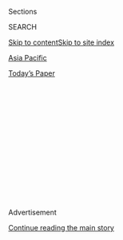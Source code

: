 <div id="app">

<div>

<div>

<div>

<div class="NYTAppHideMasthead css-1q2w90k e1suatyy0">

<div class="section css-ui9rw0 e1suatyy2">

<div class="css-eph4ug er09x8g0">

<div class="css-6n7j50">

</div>

<span class="css-1dv1kvn">Sections</span>

<div class="css-10488qs">

<span class="css-1dv1kvn">SEARCH</span>

</div>

[Skip to content](#site-content)[Skip to site index](#site-index)

</div>

<div id="masthead-section-label" class="css-1wr3we4 eaxe0e00">

[Asia
Pacific](https://www.nytimes.com/section/world/asia)

</div>

<div class="css-10698na e1huz5gh0">

</div>

</div>

<div id="masthead-bar-one" class="section hasLinks css-15hmgas e1csuq9d3">

<div class="css-uqyvli e1csuq9d0">

</div>

<div class="css-1uqjmks e1csuq9d1">

</div>

<div class="css-9e9ivx">

[](https://myaccount.nytimes.com/auth/login?response_type=cookie&client_id=vi)

</div>

<div class="css-1bvtpon e1csuq9d2">

[Today’s
Paper](https://www.nytimes.com/section/todayspaper)

</div>

</div>

</div>

</div>

<div data-aria-hidden="false">

<div id="site-content" data-role="main">

<div>

<div class="css-1aor85t" style="opacity:0.000000001;z-index:-1;visibility:hidden">

<div class="css-1hqnpie">

<div class="css-epjblv">

<span class="css-17xtcya">[Asia
Pacific](/section/world/asia)</span><span class="css-x15j1o">|</span><span class="css-fwqvlz">For
North Koreans in Kim Jong-un’s Orbit, Falling From Favor Can Be
Deadly</span>

</div>

<div class="css-k008qs">

<div class="css-1iwv8en">

<span class="css-18z7m18"></span>

<div>

</div>

</div>

<span class="css-1n6z4y">https://nyti.ms/2lOMgbw</span>

<div class="css-1705lsu">

<div class="css-4xjgmj">

<div class="css-4skfbu" data-role="toolbar" data-aria-label="Social Media Share buttons, Save button, and Comments Panel with current comment count" data-testid="share-tools">

  - 
  - 
  - 
  - 
    
    <div class="css-6n7j50">
    
    </div>

  - 

</div>

</div>

</div>

</div>

</div>

</div>

<div class="css-13pd83m">

</div>

<div id="top-wrapper" class="css-1sy8kpn">

<div id="top-slug" class="css-l9onyx">

Advertisement

</div>

[Continue reading the main
story](#after-top)

<div class="ad top-wrapper" style="text-align:center;height:100%;display:block;min-height:250px">

<div id="top" class="place-ad" data-position="top" data-size-key="top">

</div>

</div>

<div id="after-top">

</div>

</div>

<div id="sponsor-wrapper" class="css-1hyfx7x">

<div id="sponsor-slug" class="css-19vbshk">

Supported by

</div>

[Continue reading the main
story](#after-sponsor)

<div id="sponsor" class="ad sponsor-wrapper" style="text-align:center;height:100%;display:block">

</div>

<div id="after-sponsor">

</div>

</div>

<div class="css-1vkm6nb ehdk2mb0">

# For North Koreans in Kim Jong-un’s Orbit, Falling From Favor Can Be Deadly

</div>

<div class="css-79elbk" data-testid="photoviewer-wrapper">

<div class="css-z3e15g" data-testid="photoviewer-wrapper-hidden">

</div>

<div class="css-1a48zt4 ehw59r15" data-testid="photoviewer-children">

![<span class="css-16f3y1r e13ogyst0" data-aria-hidden="true">Clockwise
from top left: Ri Yong-ho; Jang Song-thaek; Hyon Yong-chol; Choe
Yong-gon; Kim Yong-jin; Kim
Won-hong.</span><span class="css-cnj6d5 e1z0qqy90" itemprop="copyrightHolder"><span class="css-1ly73wi e1tej78p0">Credit...</span><span><span>KCNA;
Xinhua; KCNA; Pool photo by Jung Yeon-Je; Kyodo News;
KCNA</span></span></span>](https://static01.nyt.com/images/2017/02/16/world/16purge-1/16purge-1-articleLarge.jpg?quality=75&auto=webp&disable=upscale)

</div>

</div>

<div class="css-xt80pu e12qa4dv0">

<div class="css-18e8msd">

<div class="css-vp77d3 epjyd6m0">

<div class="css-1baulvz">

By [<span class="css-1baulvz last-byline" itemprop="name">Gerry
Mullany</span>](http://www.nytimes.com/by/gerry-mullany)

</div>

</div>

  - Feb. 15,
    2017

  - 
    
    <div class="css-4xjgmj">
    
    <div class="css-d8bdto" data-role="toolbar" data-aria-label="Social Media Share buttons, Save button, and Comments Panel with current comment count" data-testid="share-tools">
    
      - 
      - 
      - 
      - 
        
        <div class="css-6n7j50">
        
        </div>
    
      - 
    
    </div>
    
    </div>

</div>

</div>

<div class="section meteredContent css-1r7ky0e" name="articleBody" itemprop="articleBody">

<div class="css-1fanzo5 StoryBodyCompanionColumn">

<div class="css-53u6y8">

HONG KONG — After Kim Jong-un’s half brother, [Kim
Jong-nam](https://www.nytimes.com/2017/02/14/world/asia/kim-jong-un-brother-killed-malaysia.html?ref=asia),
was killed in Kuala Lumpur, Malaysia, South Korean officials were quick
to blame the North Korean leader. It would not be the first time that
someone who has fallen out of favor with Kim Jong-un has been targeted
in either a purge or an outright execution. A South Korean think tank,
the Institute for National Security Strategy, [released a report
recently](http://www.cnn.com/2016/12/29/asia/kim-jong-un-executions/)
saying that Mr. Kim had ordered the executions of 340 people since
coming to power in 2011. Some who fall out of favor are not killed but
are abruptly stripped of power.  

## **Ri Yong-ho, purged in 2012**

As Mr. Kim consolidated his rule, he signaled that none of his top
officials were safe [by purging Mr.
Ri](http://www.nytimes.com/2012/07/17/world/asia/north-korea-removes-its-army-chief-from-all-his-posts.html),
his army chief and trusted mentor, with the state news media saying Mr.
Ri had left his posts because of “illness.”

## **Jang Song-thaek, executed in 2013**

In late 2013, Mr. Jang, who was Mr. Kim’s uncle and the country’s
second-most powerful official, was taken [to witness the execution of
his
deputies](https://www.nytimes.com/2016/03/13/world/asia/north-korea-executions-jang-song-thaek.html),
who were torn apart by antiaircraft machine guns before their bodies
were incinerated with flamethrowers. He was said to have fainted during
the ordeal. After he was convicted of treason, he was
[executed](http://www.nytimes.com/2013/12/13/world/asia/north-korea-says-uncle-of-executed.html?_r=0 "New York Times article")
at the same place and in the same way as his deputies, South Korea’s
intelligence agency said.

The cruelties inside the police state, often reported by defectors, led
to news reports speculating that the North Korean leader may have had
his uncle torn apart by ravenous dogs. ([We got to the bottom of that
tale
here.](https://thelede.blogs.nytimes.com/2014/01/03/inside-the-tale-of-north-korea-execution-by-ravenous-dog/))

</div>

</div>

<div class="css-1fanzo5 StoryBodyCompanionColumn">

<div class="css-53u6y8">

## **Hyon Yong-chol, executed in 2015**

General Hyon, who as minister of the armed forces was the second-highest
officer in North Korea’s military, had apparently [shown disrespect to
Mr.
Kim](https://www.nytimes.com/2015/05/13/world/asia/north-korea-said-to-execute-a-top-official.html)
by dozing off during military events and second-guessing his orders. He
is believed to have been executed with an antiaircraft gun.

## **Choe Yong-gon, executed in 2015**

Mr. Choe, a vice premier who ran the construction and building materials
industries, [was executed](http://www.bbc.com/news/world-asia-33882799)
after he “expressed discomfort against the young leader’s forestation
policy,” according to Yonhap, a South Korean news agency.

## **Kim Yong-jin, executed in 2016**

Mr. Kim, the [deputy premier for
education](https://www.nytimes.com/2016/09/01/world/asia/north-korea-executes-deputy-premier.html),
had apparently annoyed Kim Jong-un for showing “disrespectful posture”
during a meeting with the North Korean leader. An investigation later
found that the 63-year-old deputy premier was an “anti-party
reactionary” guilty of “modern-day factionalism.” He was executed by
firing squad.

## **Kim Won-hong, purged in 2017**

General Kim, the head of North Korea’s secret police, was considered Kim
Jong-un’s right hand man, but he was [dismissed on charges of corruption
and abuse of
power](https://www.nytimes.com/2017/02/03/world/asia/north-korea-purge-kim-jong-un-kim-won-hong.html).
The general had been Mr. Kim’s chief henchman in purging potential
enemies.

</div>

</div>

</div>

<div>

</div>

<div>

</div>

<div>

</div>

<div>

<div id="bottom-wrapper" class="css-1ede5it">

<div id="bottom-slug" class="css-l9onyx">

Advertisement

</div>

[Continue reading the main
story](#after-bottom)

<div id="bottom" class="ad bottom-wrapper" style="text-align:center;height:100%;display:block;min-height:90px">

</div>

<div id="after-bottom">

</div>

</div>

</div>

</div>

</div>

## Site Index

<div>

</div>

## Site Information Navigation

  - [© <span>2020</span> <span>The New York Times
    Company</span>](https://help.nytimes.com/hc/en-us/articles/115014792127-Copyright-notice)

<!-- end list -->

  - [NYTCo](https://www.nytco.com/)
  - [Contact
    Us](https://help.nytimes.com/hc/en-us/articles/115015385887-Contact-Us)
  - [Work with us](https://www.nytco.com/careers/)
  - [Advertise](https://nytmediakit.com/)
  - [T Brand Studio](http://www.tbrandstudio.com/)
  - [Your Ad
    Choices](https://www.nytimes.com/privacy/cookie-policy#how-do-i-manage-trackers)
  - [Privacy](https://www.nytimes.com/privacy)
  - [Terms of
    Service](https://help.nytimes.com/hc/en-us/articles/115014893428-Terms-of-service)
  - [Terms of
    Sale](https://help.nytimes.com/hc/en-us/articles/115014893968-Terms-of-sale)
  - [Site
    Map](https://spiderbites.nytimes.com)
  - [Help](https://help.nytimes.com/hc/en-us)
  - [Subscriptions](https://www.nytimes.com/subscription?campaignId=37WXW)

</div>

</div>

</div>

</div>
